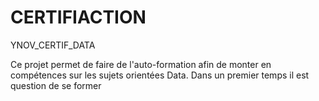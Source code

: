 # CERTIFIACTION

YNOV_CERTIF_DATA

Ce projet permet de faire de l'auto-formation afin de monter en compétences sur les sujets orientées Data.
Dans un premier temps il est question de se former 

